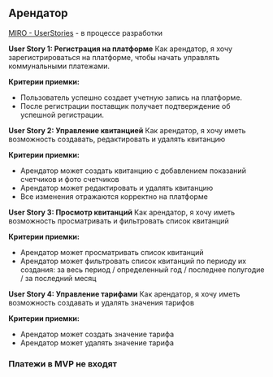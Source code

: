 ## Арендатор

[MIRO - UserStories](https://miro.com/app/board/uXjVMe4oZp8=/?share_link_id=864601178472) - в процессе разработки


**User Story 1: Регистрация на платформе**
Как арендатор, я хочу зарегистрироваться на платформе, чтобы начать управлять коммунальными платежами.

**Критерии приемки:**

* Пользователь успешно создает учетную запись на платформе.
* После регистрации поставщик получает подтверждение об успешной регистрации.

**User Story 2: Управление квитанцией**
Как арендатор, я хочу иметь возможность создавать, редактировать и удалять квитанцию

**Критерии приемки:**
* Арендатор может создать квитанцию с добавлением показаний счетчиков и фото счетчиков
* Арендатор может редактировать и удалять квитанцию
* Все изменения отражаются корректно на платформе

**User Story 3: Просмотр квитанций**
Как арендатор, я хочу иметь возможность просматривать и фильтровать список квитанций

**Критерии приемки:**
* Арендатор может просматривать список квитанций
* Арендатор может фильтровать список квитанций по периоду их создания: за весь период / определенный год / последнее полугодие / за последний месяц

**User Story 4: Управление тарифами**
Как арендатор, я хочу иметь возможность создавать и удалять значения тарифов

**Критерии приемки:**
* Арендатор может создать значение тарифа
* Арендатор может удалять значение тарифа

### Платежи в MVP не входят